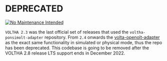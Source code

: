 # DEPRECATED

[![No Maintenance Intended](http://unmaintained.tech/badge.svg)](http://unmaintained.tech/)

`VOLTHA 2.3` was the last official set of releases that  used the `voltha-ponsimolt-adapter` repository.
From `2.4` onwards the [volta-openolt-adapter](https://github.com/opencord/voltha-openolt-adapter) as the exact same functionality in simulated or physical mode, thus the repo has been deprecated. This codebase is going to be removed after the VOLTHA 2.8 release LTS support ends in December 2022.
